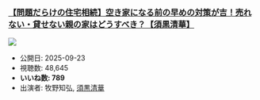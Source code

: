### [【問題だらけの住宅相続】空き家になる前の早めの対策が吉！売れない・貸せない親の家はどうすべき？【須黒清華】](https://www.youtube.com/watch?v=FIZ77U8UHfs)
[![](https://img.youtube.com/vi/FIZ77U8UHfs/sddefault.jpg)](https://www.youtube.com/watch?v=FIZ77U8UHfs)
-   公開日: 2025-09-23
-   視聴数: 48,645
-   **いいね数: 789**
-   出演者: 牧野知弘, [須黒清華](/rehacq_fan/people/須黒清華 "wikilink")
